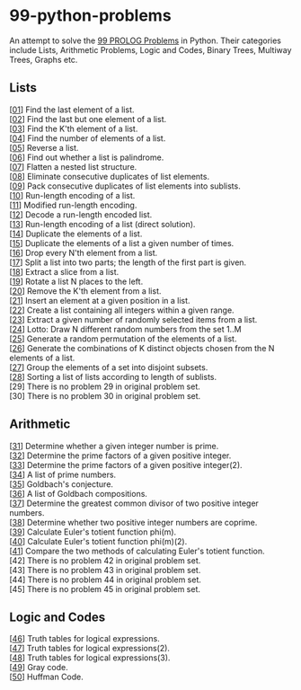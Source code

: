 # 99-python-problems

An attempt to solve the [99 PROLOG Problems](https://sites.google.com/site/prologsite/prolog-problems) in Python. Their categories include Lists, 
Arithmetic Problems, Logic and Codes, Binary Trees, Multiway Trees, Graphs etc.

## Lists

[[01](https://github.com/krailis/99-Problems/blob/master/Python/Lists/p01_to_p10_solutions/solutions_1_10.py#L5)] Find the last element of a list. <br />
[[02](https://github.com/krailis/99-Problems/blob/master/Python/Lists/p01_to_p10_solutions/solutions_1_10.py#L9)] Find the last but one element of a list. <br />
[[03](https://github.com/krailis/99-Problems/blob/master/Python/Lists/p01_to_p10_solutions/solutions_1_10.py#L13)] Find the K'th element of a list. <br />
[[04](https://github.com/krailis/99-Problems/blob/master/Python/Lists/p01_to_p10_solutions/solutions_1_10.py#L17)] Find the number of elements of a list. <br />
[[05](https://github.com/krailis/99-Problems/blob/master/Python/Lists/p01_to_p10_solutions/solutions_1_10.py#L21)] Reverse a list. <br />
[[06](https://github.com/krailis/99-Problems/blob/master/Python/Lists/p01_to_p10_solutions/solutions_1_10.py#L26)] Find out whether a list is palindrome. <br />
[[07](https://github.com/krailis/99-Problems/blob/master/Python/Lists/p01_to_p10_solutions/solutions_1_10.py#L36)] Flatten a nested list structure. <br />
[[08](https://github.com/krailis/99-Problems/blob/master/Python/Lists/p01_to_p10_solutions/solutions_1_10.py#L51)] Eliminate consecutive duplicates of list elements. <br />
[[09](https://github.com/krailis/99-Problems/blob/master/Python/Lists/p01_to_p10_solutions/solutions_1_10.py#L64)] Pack consecutive duplicates of list elements into sublists. <br />
[[10](https://github.com/krailis/99-Problems/blob/master/Python/Lists/p01_to_p10_solutions/solutions_1_10.py#L86)] Run-length encoding of a list. <br />
[[11](https://github.com/krailis/99-Problems/blob/master/Python/Lists/p11_to_p20_solutions/solutions_11_20.py#L9)] Modified run-length encoding. <br />
[[12](https://github.com/krailis/99-Problems/blob/master/Python/Lists/p11_to_p20_solutions/solutions_11_20.py#L20)] Decode a run-length encoded list. <br />
[[13](https://github.com/krailis/99-Problems/blob/master/Python/Lists/p11_to_p20_solutions/solutions_11_20.py#L30)] Run-length encoding of a list (direct solution). <br />
[[14](https://github.com/krailis/99-Problems/blob/master/Python/Lists/p11_to_p20_solutions/solutions_11_20.py#L47)] Duplicate the elements of a list. <br />
[[15](https://github.com/krailis/99-Problems/blob/master/Python/Lists/p11_to_p20_solutions/solutions_11_20.py#L54)] Duplicate the elements of a list a given number of times. <br />
[[16](https://github.com/krailis/99-Problems/blob/master/Python/Lists/p11_to_p20_solutions/solutions_11_20.py#L61)] Drop every N'th element from a list. <br />
[[17](https://github.com/krailis/99-Problems/blob/master/Python/Lists/p11_to_p20_solutions/solutions_11_20.py#L65)] Split a list into two parts; the length of the first part is given. <br />
[[18](https://github.com/krailis/99-Problems/blob/master/Python/Lists/p11_to_p20_solutions/solutions_11_20.py#L69)] Extract a slice from a list. <br />
[[19](https://github.com/krailis/99-Problems/blob/master/Python/Lists/p11_to_p20_solutions/solutions_11_20.py#L73)] Rotate a list N places to the left. <br />
[[20](https://github.com/krailis/99-Problems/blob/master/Python/Lists/p11_to_p20_solutions/solutions_11_20.py#L79)] Remove the K'th element from a list. <br />
[[21](https://github.com/krailis/99-Problems/blob/master/Python/Lists/p21_to_p28_solutions/solutions_21_28.py#L8)] Insert an element at a given position in a list. <br />
[[22](https://github.com/krailis/99-Problems/blob/master/Python/Lists/p21_to_p28_solutions/solutions_21_28.py#L13)] Create a list containing all integers within a given range. <br />
[[23](https://github.com/krailis/99-Problems/blob/master/Python/Lists/p21_to_p28_solutions/solutions_21_28.py#L17)] Extract a given number of randomly selected items from a list. <br />
[[24](https://github.com/krailis/99-Problems/blob/master/Python/Lists/p21_to_p28_solutions/solutions_21_28.py#L21)] Lotto: Draw N different random numbers from the set 1..M <br />
[[25](https://github.com/krailis/99-Problems/blob/master/Python/Lists/p21_to_p28_solutions/solutions_21_28.py#L25)] Generate a random permutation of the elements of a list. <br />
[[26](https://github.com/krailis/99-Problems/blob/master/Python/Lists/p21_to_p28_solutions/solutions_21_28.py#L29)] Generate the combinations of K distinct objects chosen from the N elements of a list. <br />
[[27](https://github.com/krailis/99-Problems/blob/master/Python/Lists/p21_to_p28_solutions/solutions_21_28.py#L33)] Group the elements of a set into disjoint subsets. <br />
[[28](https://github.com/krailis/99-Problems/blob/master/Python/Lists/p21_to_p28_solutions/solutions_21_28.py#L53)] Sorting a list of lists according to length of sublists. <br />
[29] There is no problem 29 in original problem set. <br />
[30] There is no problem 30 in original problem set. <br />

## Arithmetic

[[31](https://github.com/krailis/99-Problems/blob/master/Python/Arithmetic/solutions_31_41.py#L11)] Determine whether a given integer number is prime. <br />
[[32](https://github.com/krailis/99-Problems/blob/master/Python/Arithmetic/solutions_31_41.py#L16)] Determine the prime factors of a given positive integer. <br />
[[33](https://github.com/krailis/99-Problems/blob/master/Python/Arithmetic/solutions_31_41.py#L32)] Determine the prime factors of a given positive integer(2). <br />
[[34](https://github.com/krailis/99-Problems/blob/master/Python/Arithmetic/solutions_31_41.py#L41)] A list of prime numbers. <br />
[[35](https://github.com/krailis/99-Problems/blob/master/Python/Arithmetic/solutions_31_41.py#L54)] Goldbach's conjecture. <br />
[[36](https://github.com/krailis/99-Problems/blob/master/Python/Arithmetic/solutions_31_41.py#L62)] A list of Goldbach compositions. <br />
[[37](https://github.com/krailis/99-Problems/blob/master/Python/Arithmetic/solutions_31_41.py#L71)] Determine the greatest common divisor of two positive integer numbers. <br />
[[38](https://github.com/krailis/99-Problems/blob/master/Python/Arithmetic/solutions_31_41.py#L79)] Determine whether two positive integer numbers are coprime. <br />
[[39](https://github.com/krailis/99-Problems/blob/master/Python/Arithmetic/solutions_31_41.py#L83)] Calculate Euler's totient function phi(m). <br />
[[40](https://github.com/krailis/99-Problems/blob/master/Python/Arithmetic/solutions_31_41.py#L99)] Calculate Euler's totient function phi(m)(2). <br />
[[41](https://github.com/krailis/99-Problems/blob/master/Python/Arithmetic/solutions_31_41.py#L109)] Compare the two methods of calculating Euler's totient function. <br />
[42] There is no problem 42 in original problem set. <br />
[43] There is no problem 43 in original problem set. <br />
[44] There is no problem 44 in original problem set. <br />
[45] There is no problem 45 in original problem set. <br />

## Logic and Codes

[[46](https://github.com/krailis/99-Problems/blob/master/Python/Logic_and_Codes/solutions_45_49.py#L18)] Truth tables for logical expressions. <br />
[[47](https://github.com/krailis/99-Problems/blob/master/Python/Logic_and_Codes/solutions_45_49.py#L26)] Truth tables for logical expressions(2). <br />
[[48](https://github.com/krailis/99-Problems/blob/master/Python/Logic_and_Codes/solutions_45_49.py#L108)] Truth tables for logical expressions(3). <br />
[[49](https://github.com/krailis/99-Problems/blob/master/Python/Logic_and_Codes/solutions_45_49.py#L122)] Gray code. <br />
[[50](https://github.com/krailis/99-Problems/blob/master/Python/Logic_and_Codes/solutions_45_49.py#L138)] Huffman Code. <br />

